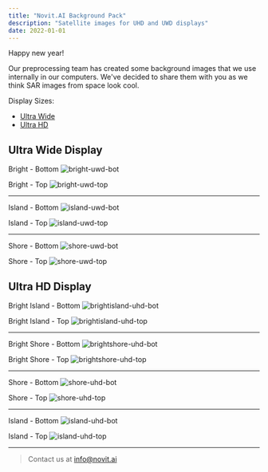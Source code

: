 ```yaml
---
title: "Novit.AI Background Pack"
description: "Satellite images for UHD and UWD displays"
date: 2022-01-01
---
```


Happy new year!

Our preprocessing team has created some background images that we use internally in our computers. We've decided to share them with you as we think SAR images from space look cool.

Display Sizes:
- <a href="/blog/novitai-background-pack/#ultra-wide-display">Ultra Wide</a>
- <a href="/blog/novitai-background-pack/#ultra-hd-display">Ultra HD</a>

## Ultra Wide Display

Bright - Bottom
![bright-uwd-bot](/assets/images/dynamic/blog/novitai-background-pack/bright_uwd_bot.jpg)

Bright - Top
![bright-uwd-top](/assets/images/dynamic/blog/novitai-background-pack/bright_uwd_top.jpg)

***

Island - Bottom
![island-uwd-bot](/assets/images/dynamic/blog/novitai-background-pack/island_uwd_bot.jpg)

Island - Top
![island-uwd-top](/assets/images/dynamic/blog/novitai-background-pack/island_uwd_top.jpg)

***

Shore - Bottom
![shore-uwd-bot](/assets/images/dynamic/blog/novitai-background-pack/shore_uwd_bot.jpg)

Shore - Top
![shore-uwd-top](/assets/images/dynamic/blog/novitai-background-pack/shore_uwd_top.jpg)


## Ultra HD Display

Bright Island - Bottom
![brightisland-uhd-bot](/assets/images/dynamic/blog/novitai-background-pack/brightisland_uhd_bot.jpg)

Bright Island - Top
![brightisland-uhd-top](/assets/images/dynamic/blog/novitai-background-pack/brightisland_uhd_top.jpg)

***

Bright Shore - Bottom
![brightshore-uhd-bot](/assets/images/dynamic/blog/novitai-background-pack/brightshore_uhd_bot.jpg)

Bright Shore - Top
![brightshore-uhd-top](/assets/images/dynamic/blog/novitai-background-pack/brightshore_uhd_top.jpg)

***

Shore - Bottom
![shore-uhd-bot](/assets/images/dynamic/blog/novitai-background-pack/shore_uhd_bot.jpg)


Shore - Top
![shore-uhd-top](/assets/images/dynamic/blog/novitai-background-pack/shore_uhd_top.jpg)

***

Island - Bottom
![island-uhd-bot](/assets/images/dynamic/blog/novitai-background-pack/island_uhd_bot.jpg)

Island - Top
![island-uhd-top](/assets/images/dynamic/blog/novitai-background-pack/island_uhd_top.jpg)

***

> Contact us at [info@novit.ai][1]

[1]: mailto:info@novit.ai
